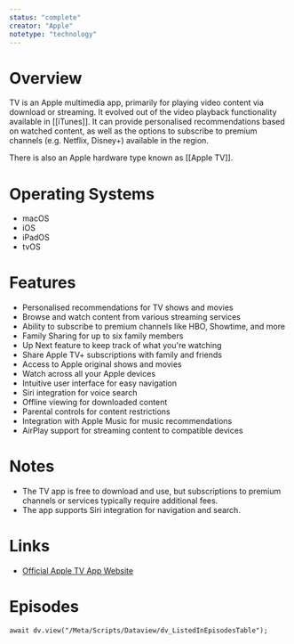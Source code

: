 ```yaml
---
status: "complete"
creator: "Apple"
notetype: "technology"
---
```


# Overview
TV is an Apple multimedia app, primarily for playing video content via download or streaming. It evolved out of the video playback functionality available in [[iTunes]]. It can provide personalised recommendations based on watched content, as well as the options to subscribe to premium channels (e.g. Netflix, Disney+) available in the region.

There is also an Apple hardware type known as [[Apple TV]].

# Operating Systems  
- macOS
- iOS
- iPadOS
- tvOS

# Features  
- Personalised recommendations for TV shows and movies
- Browse and watch content from various streaming services
- Ability to subscribe to premium channels like HBO, Showtime, and more
- Family Sharing for up to six family members
- Up Next feature to keep track of what you're watching
- Share Apple TV+ subscriptions with family and friends
- Access to Apple original shows and movies
- Watch across all your Apple devices
- Intuitive user interface for easy navigation
- Siri integration for voice search
- Offline viewing for downloaded content
- Parental controls for content restrictions
- Integration with Apple Music for music recommendations
- AirPlay support for streaming content to compatible devices

# Notes  
- The TV app is free to download and use, but subscriptions to premium channels or services typically require additional fees.
- The app supports Siri integration for navigation and search.

# Links  
- [Official Apple TV App Website](https://www.apple.com/uk/apple-tv-app/)

# Episodes
```dataviewjs
await dv.view("/Meta/Scripts/Dataview/dv_ListedInEpisodesTable");
```
